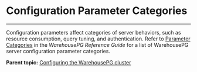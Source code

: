 # Configuration Parameter Categories
---

Configuration parameters affect categories of server behaviors, such as resource consumption, query tuning, and authentication. Refer to [Parameter Categories](../../ref_guide/config_params/guc_category-list.html) in the *WarehousePG Reference Guide* for a list of WarehousePG server configuration parameter categories.

**Parent topic:** [Configuring the WarehousePG cluster](../topics/g-configuring-the-warehousepg-system.html)


